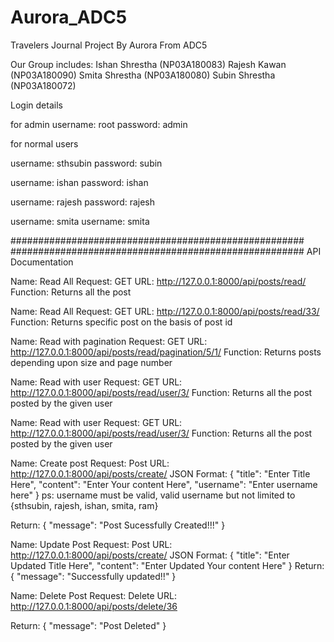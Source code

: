 # Aurora_ADC5
Travelers Journal Project By Aurora From ADC5

Our Group includes:
    Ishan Shrestha (NP03A180083)
    Rajesh Kawan   (NP03A180090)
    Smita Shrestha (NP03A180080)
    Subin Shrestha (NP03A180072)

Login details

for admin
username: root
password: admin


for normal users

username: sthsubin
password: subin

username: ishan
password: ishan

username: rajesh
password: rajesh

username: smita
username: smita

#####################################################
#####################################################
API Documentation

Name: Read All
Request: GET
URL: http://127.0.0.1:8000/api/posts/read/
Function: Returns all the post

Name: Read All
Request: GET
URL: http://127.0.0.1:8000/api/posts/read/33/
Function: Returns specific post on the basis of post id

Name: Read with pagination
Request: GET
URL: http://127.0.0.1:8000/api/posts/read/pagination/5/1/
Function: Returns posts depending upon size and page number

Name: Read with user
Request: GET
URL: http://127.0.0.1:8000/api/posts/read/user/3/
Function: Returns all the post posted by the given user

Name: Read with user
Request: GET
URL: http://127.0.0.1:8000/api/posts/read/user/3/
Function: Returns all the post posted by the given user

Name: Create post
Request: Post
URL: http://127.0.0.1:8000/api/posts/create/
JSON Format:
    {
    "title": "Enter Title Here",
    "content": "Enter Your content Here",
    "username": "Enter username here"
    }
ps: username must be valid,
valid username but not limited to {sthsubin, rajesh, ishan, smita, ram}

Return:
    {
    "message": "Post Sucessfully Created!!!"
    }

Name: Update Post
Request: Post
URL: http://127.0.0.1:8000/api/posts/create/
JSON Format:
    {
  "title": "Enter Updated Title Here",
  "content": "Enter Updated Your content Here"
    }
Return:
    {
    "message": "Successfully updated!!"
    }

Name: Delete Post
Request: Delete
URL: http://127.0.0.1:8000/api/posts/delete/36

Return:
    {
    "message": "Post Deleted"
    }
